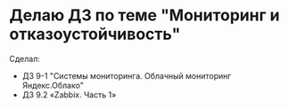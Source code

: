 # Делаю ДЗ по теме "Мониторинг и отказоустойчивость"

Сделал: 

* ДЗ 9-1 "Системы мониторинга. Облачный мониторинг Яндекс.Облако"
* ДЗ 9.2 «Zabbix. Часть 1»
